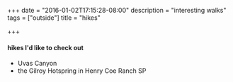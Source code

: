 +++
date = "2016-01-02T17:15:28-08:00"
description = "interesting walks"
tags = ["outside"]
title = "hikes"

+++

#### hikes I'd like to check out

* Uvas Canyon
* the Gilroy Hotspring in Henry Coe Ranch SP
